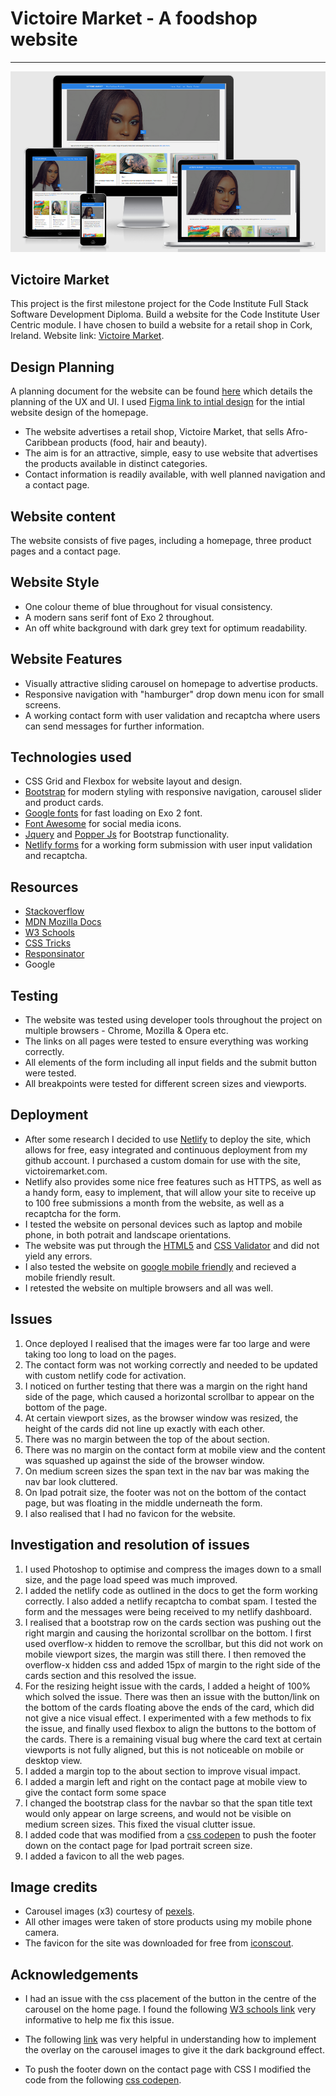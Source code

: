# Victoire Market - A foodshop website
<hr>
<img src="images/victoireMarketResponsive.png" alt="responsive design viewports" style="max-width:100%;">

## Victoire Market
This project is the first milestone project for the Code Institute Full Stack Software Development Diploma.
Build a website for the Code Institute User Centric module. I have chosen to build a website for a retail shop in Cork, Ireland. Website link: [Victoire Market](https://victoiremarket.netlify.app/).  

 ## Design Planning

A planning document for the website can be found [here](planning.md) which details the planning of the UX and UI. I used [Figma link to intial design](https://www.figma.com/file/baVcQW3gP3tkihBhWwWeizus/webDraftProject1?node-id=0%3A1) for the intial website design of the homepage.

  - The website advertises a retail shop, Victoire Market, that sells Afro-Caribbean products (food, hair and beauty).
  - The aim is for an attractive, simple, easy to use website that advertises the products available in distinct categories.
  - Contact information is readily available, with well planned navigation and a contact page.

## Website content

The website consists of five pages, including a homepage, three product pages and a contact page.

## Website Style

- One colour theme of blue throughout for visual consistency. 
- A modern sans serif font of Exo 2 throughout.
- An off white background with dark grey text for optimum readability.

## Website Features

- Visually attractive sliding carousel on homepage to advertise products.
- Responsive navigation with "hamburger" drop down menu icon for small screens.
- A working contact form with user validation and recaptcha where users can send messages for further information.

## Technologies used

- CSS Grid and Flexbox for website layout and design.
- [Bootstrap](https://getbootstrap.com/) for modern styling with responsive navigation, carousel slider and product cards. 
- [Google fonts](https://fonts.google.com/) for fast loading on Exo 2 font.
- [Font Awesome](https://fontawesome.com/) for social media icons.
- [Jquery](https://jquery.com/) and [Popper Js](https://popper.js.org/) for Bootstrap functionality.
- [Netlify forms](https://www.netlify.com/docs/form-handling/) for a working form submission with user input validation and recaptcha.
  
## Resources

- [Stackoverflow](https://stackoverflow.com/)
- [MDN Mozilla Docs](https://developer.mozilla.org/en-US/)
- [W3 Schools](https://www.w3schools.com/)
- [CSS Tricks](https://css-tricks.com/)
- [Responsinator](https://www.responsinator.com/)
- Google
  
## Testing

- The website was tested using developer tools throughout the project on multiple browsers - Chrome, Mozilla & Opera etc.
- The links on all pages were tested to ensure everything was working correctly.
- All elements of the form including all input fields and the submit button were tested.
- All breakpoints were tested for different screen sizes and viewports.

## Deployment

- After some research I decided to use [Netlify](https://www.netlify.com/) to deploy the site, which allows for free, easy integrated and continuous deployment from my github account. I purchased a custom domain for use with the site, victoiremarket.com.
- Netlify also provides some nice free features such as HTTPS, as well as a handy form, easy to implement, that will allow your site to receive up to 100 free submissions a month from the website, as well as a recaptcha for the form.
- I tested the website on personal devices such as laptop and mobile phone, in both potrait and landscape orientations.
- The website was put through the [HTML5](https://validator.w3.org/) and [CSS Validator](https://jigsaw.w3.org/css-validator/) and did not yield any errors.
- I also tested the website on [google mobile friendly](https://search.google.com/test/mobile-friendly) and recieved a mobile friendly result. 
- I retested the website on multiple browsers and all was well.

## Issues

1. Once deployed I realised that the images were far too large and were taking too long to load on the pages.
2. The contact form was not working correctly and needed to be updated with custom netlify code for activation.
3. I noticed on further testing that there was a margin on the right hand side of the page, which caused a horizontal scrollbar to appear on the bottom of the page.
4. At certain viewport sizes, as the browser window was resized, the height of the cards did not line up exactly with each other.
5. There was no margin between the top of the about section.
6. There was no margin on the contact form at mobile view and the content was squashed up against the side of the browser window.
7. On medium screen sizes the span text in the nav bar was making the nav bar look cluttered.
8. On Ipad potrait size, the footer was not on the bottom of the contact page, but was floating in the middle underneath the form.
9. I also realised that I had no favicon for the website.

## Investigation and resolution of issues

1. I used Photoshop to optimise and compress the images down to a small size, and the page load speed was much improved.
2. I added the netlify code as outlined in the docs to get the form working correctly. I also added a netlify recaptcha to combat spam. I tested the form and the messages were being received to my netlify dashboard.
3. I realised that a bootstrap row on the cards section was pushing out the right margin and causing the horizontal scrollbar on the bottom. I first used overflow-x hidden to remove the scrollbar, but this did not work on mobile viewport sizes, the margin was still there. I then removed the overflow-x hidden css and added 15px of margin to the right side of the cards section and this resolved the issue.
4. For the resizing height issue with the cards, I added a height of 100% which solved the issue. There was then an issue with the button/link on the bottom of the cards floating above the ends of the card, which did not give a nice visual effect. I experimented with a few methods to fix the issue, and finally used flexbox to align the buttons to the bottom of the cards. There is a remaining visual bug where the card text at certain viewports is not fully aligned, but this is not noticeable on mobile or desktop view. 
5. I added a margin top to the about section to improve visual impact.
6. I added a margin left and right on the contact page at mobile view to give the contact form some space
7. I changed the bootstrap class for the navbar so that the span title text would only appear on large screens, and would not be visible on medium screen sizes. This fixed the visual clutter issue.
8. I added code that was modified from a [css codepen](https://codepen.io/cbracco/pen/zekgx) to push the footer down on the contact page for Ipad portrait screen size.
9. I added a favicon to all the web pages.

## Image credits

- Carousel images (x3) courtesy of [pexels](https://www.pexels.com/).
- All other images were taken of store products using my mobile phone camera.
- The favicon for the site was downloaded for free from [iconscout](https://iconscout.com/icon/v-characters-character-alphabet-letter).

## Acknowledgements

- I had an issue with the css placement of the button in the centre of the carousel on the home page. I found the following [W3 schools link](https://www.w3schools.com/Css/css3_2dtransforms.asp) very informative to help me fix this issue.

- The following [link](https://www.w3schools.com/howto/howto_css_overlay.asp) was very helpful in understanding how to implement the overlay on the carousel images to give it the dark background effect.
  
- To push the footer down on the contact page with CSS I modified the code from the following [css codepen](https://codepen.io/cbracco/pen/zekgx).